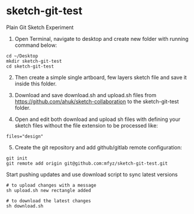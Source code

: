 # sketch-git-test

Plain Git Sketch Experiment


1) Open Terminal, navigate to desktop and create new folder with running command below:

```
cd ~/Desktop
mkdir sketch-git-test
cd sketch-git-test
```

2) Then create a simple single artboard, few layers sketch file and save it inside this folder.

3) Download and save download.sh and upload.sh files from https://github.com/ahuk/sketch-collaboration to the sketch-git-test folder.

4) Open and edit both download and upload sh files with defining your sketch files without the file extension to be processed like:

```
files="design"
```

5) Create the git repository and add github/gitlab remote configuration:

```
git init
git remote add origin git@github.com:mfyz/sketch-git-test.git
```

Start pushing updates and use download script to sync latest versions

```
# to upload changes with a message
sh upload.sh new rectangle added

# to download the latest changes
sh download.sh
```
